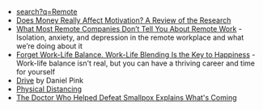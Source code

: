 - [search?q=Remote](https://changelog.com/search?q=Remote)
- [Does Money Really Affect Motivation? A Review of the Research](https://hbr.org/2013/04/does-money-really-affect-motiv)
- [What Most Remote Companies Don’t Tell You About Remote Work](https://doist.com/blog/remote-work-mental-health/) - Isolation, anxiety, and depression in the remote workplace and what we’re doing about it
- [Forget Work-Life Balance. Work-Life Blending Is the Key to Happiness](https://www.inc.com/principal/forget-work-life-balance-work-life-blending-is-the-key-to-happiness.html) - Work-life balance isn't real, but you can have a thriving career and time for yourself
- [Drive](https://www.danpink.com/drive./) by Daniel Pink
- [Physical Distancing](https://ma.tt/2020/03/physical-distancing/)
- [The Doctor Who Helped Defeat Smallpox Explains What's Coming](https://www.wired.com/story/coronavirus-interview-larry-brilliant-smallpox-epidemiologist/#intcid=recommendations_wired-homepage-right-rail-popular_29b2b7b3-918e-4ed8-a717-6ec8497e40fd_popular4-1)